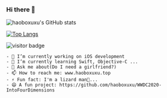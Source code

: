 ### Hi there 👋

![haoboxuxu's GitHub stats](https://github-readme-stats.vercel.app/api?username=haoboxuxu&show_icons=true&theme=Gradient)

[![Top Langs](https://github-readme-stats.vercel.app/api/top-langs/?username=haoboxuxu&layout=compact)](https://github.com/haoboxuxu/github-readme-stats)

<img src="https://visitor-badge.laobi.icu/badge?page_id=andikaleonardo.andikaleonardo" alt="visitor badge"/>

```
- 🔭 I’m currently working on iOS development
- 🌱 I’m currently learning Swift, Objective-C ...
- 💬 Ask me about(Do I need a girlfriend?)
- 📫 How to reach me: www.haoboxuxu.top
- ⚡️ Fun fact: I'm a lizard man🦎...
- 😄 A fun project: https://github.com/haoboxuxu/WWDC2020-IntoFourDimensions
```
